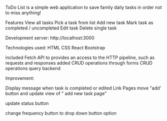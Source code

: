 ToDo List is a simple web application to save family daily tasks
in order not to miss anything!

Features
View all tasks
Pick a task from list
Add new task
Mark task as completed / uncompleted
Edit task
Delete single task

Development server:
http://localhost:3000

Technologies used:
HTML
CSS
React
Bootstrap

included Fetch API to provides an access to the HTTP pipeline, such as requests and responses
added CRUD operations through forms
CRUD operations query backend

Improvement:

Display message when task is completed or edited
Link Pages
move "add' button and update view of " add new task page"

update status button

change frequency button to drop down button option
